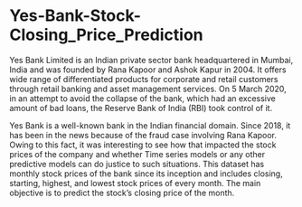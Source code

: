# Yes-Bank-Stock-Closing_Price_Prediction
Yes Bank Limited is an Indian private sector bank headquartered in Mumbai, India and was founded by Rana Kapoor and Ashok Kapur in 2004. It offers wide range of differentiated products for corporate and retail customers through retail banking and asset management services. On 5 March 2020, in an attempt to avoid the collapse of the bank, which had an excessive amount of bad loans, the Reserve Bank of India (RBI) took control of it.

Yes Bank is a well-known bank in the Indian financial domain. Since 2018, it has been in the news because of the fraud case involving Rana Kapoor. Owing to this fact, it was interesting to see how that impacted the stock prices of the company and whether Time series models or any other predictive models can do justice to such situations. This dataset has monthly stock prices of the bank since its inception and includes closing, starting, highest, and lowest stock prices of every month. The main objective is to predict the stock’s closing price of the month.

